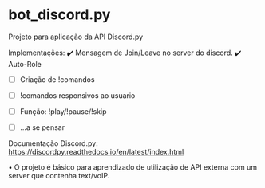# bot_discord.py
Projeto para aplicação da API Discord.py

Implementações:
✔️ Mensagem de Join/Leave no server do discord.
✔️ Auto-Role
- [ ] Criação de !comandos
- [ ] !comandos responsivos ao usuario
- [ ] Função: !play/!pause/!skip
- [ ] ...a se pensar


Documentação Discord.py:
https://discordpy.readthedocs.io/en/latest/index.html


• O projeto é básico para aprendizado de utilização de API externa com um server que contenha text/voIP.


